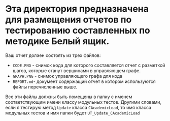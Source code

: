 # Эта директория предназначена для размещения отчетов по тестированию составленных по методике Белый ящик.

Ваш отчет долэен состоять из трех файлов:
- `CODE.PNG` - снимок кода для которого составляется отчет с разметкой шагов, которые станут вершинами в управляющем графе.
- `GRAPH.PNG` - снимок управляющего графа для кода
- `REPORT.md`- документ содержащий отчет в котором используются файлы перечисленные выше.

Все эти файлы должны быть помещены в папку с именем соответствующим имени классу модульных тестов. Другими словами, если я тестирую метод `Update` класса `CAcademicLoad`, то имя класса модульных тестов и имя папки будет `UT_Update_CAcademicLoad`
